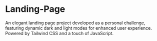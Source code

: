 # Landing-Page
An elegant landing page project developed as a personal challenge, featuring dynamic dark and light modes for enhanced user experience. Powered by Tailwind CSS and a touch of JavaScript.
